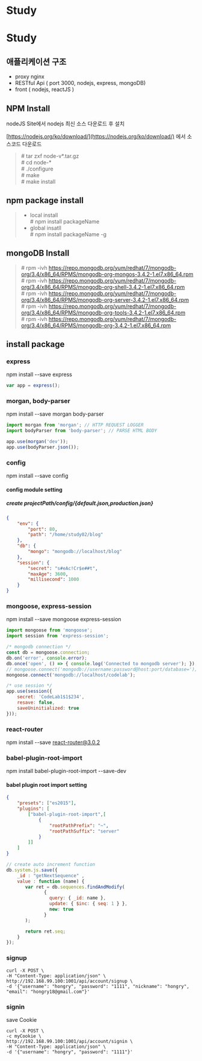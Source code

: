 # Study
# Study

## 애플리케이션 구조

* proxy nginx
* RESTful Api ( port 3000, nodejs, express, mongoDB)
* front ( nodejs, reactJS )

## NPM Install

nodeJS Site에서 nodejs 최신 소스 다운로드 후 설치

[https://nodejs.org/ko/download/](https://nodejs.org/ko/download/) 에서 소스코드 다운로드

>  \# tar zxf node-v*.tar.gz<br>
 \# cd node-*<br>
 \# ./configure<br>
 \# make<br>
 \# make install<br>


## npm package install
> * local install<br>
 \# npm install packageName<br>
> * global insatll<br>
 \# npm install packageName -g

## mongoDB Install
> \# rpm -ivh https://repo.mongodb.org/yum/redhat/7/mongodb-org/3.4/x86_64/RPMS/mongodb-org-mongos-3.4.2-1.el7.x86_64.rpm<br>
\# rpm -ivh https://repo.mongodb.org/yum/redhat/7/mongodb-org/3.4/x86_64/RPMS/mongodb-org-shell-3.4.2-1.el7.x86_64.rpm<br>
\# rpm -ivh https://repo.mongodb.org/yum/redhat/7/mongodb-org/3.4/x86_64/RPMS/mongodb-org-server-3.4.2-1.el7.x86_64.rpm<br>
\# rpm -ivh https://repo.mongodb.org/yum/redhat/7/mongodb-org/3.4/x86_64/RPMS/mongodb-org-tools-3.4.2-1.el7.x86_64.rpm<br>
\# rpm -ivh https://repo.mongodb.org/yum/redhat/7/mongodb-org/3.4/x86_64/RPMS/mongodb-org-3.4.2-1.el7.x86_64.rpm<br>

## install package

### express
npm install --save express<br>
```javascript
var app = express();
```

### morgan, body-parser
npm install --save morgan body-parser<br>
```javascript
import morgan from 'morgan'; // HTTP REQUEST LOGGER
import bodyParser from 'body-parser'; // PARSE HTML BODY

app.use(morgan('dev'));
app.use(bodyParser.json());
```

### config
npm install --save config<br>
#### config module setting
##### create projectPath/config/{default.json,production.json}
```json
{
    "env": {
        "port": 80,
        "path": "/home/study02/blog"
    },      
    "db": {
        "mongo": "mongodb://localhost/blog"
    },      
    "session": {
        "secret": "s#eAc!Cr$e##t",
        "maxAge": 3600,
        "millisecond": 1000
    }   
}
```

### mongoose, express-session
npm install --save mongoose express-session<br>
```javascript
import mongoose from 'mongoose';
import session from 'express-session';

/* mongodb connection */
const db = mongoose.connection;
db.on('error', console.error);
db.once('open', () => { console.log('Connected to mongodb server'); });
// mongoose.connect('mongodb://username:password@host:port/database=');
mongoose.connect('mongodb://localhost/codelab');

/* use session */
app.use(session({
    secret: 'CodeLab1$1$234',
    resave: false,
    saveUninitialized: true
}));
```

### react-router
npm install --save react-router@3.0.2<br>

### babel-plugin-root-import
npm install babel-plugin-root-import --save-dev<br>

#### babel plugin root import setting
```json
{
    "presets": ["es2015"],
    "plugins": [
        ["babel-plugin-root-import",[
            {
                "rootPathPrefix": "~",
                "rootPathSuffix": "server"
            }
        ]]
    ]
}
```

```javascript
// create auto increment function
db.system.js.save({
    _id : "getNextSequence" ,
    value : function (name) {
       var ret = db.sequences.findAndModify(
              {
                query: { _id: name },
                update: { $inc: { seq: 1 } },
                new: true
              }
       );

       return ret.seq;
    }
});
```

### signup
```shell
curl -X POST \
-H "Content-Type: application/json" \
http://192.168.99.100:1001/api/account/signup \
-d '{"username": "hongry", "password": "1111", "nickname": "hongry", "email": "hongry18@gmail.com"}'
```

### signin
save Cookie
```shell
curl -X POST \
-c myCookie \
http://192.168.99.100:1001/api/account/signin \
-H "Content-Type: application/json" \
-d '{"username": "hongry", "password": "1111"}'
```
